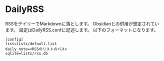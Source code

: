 # DailyRSS

RSSをデイリーでMarkdownに落とします。
Obsidianとの併用が想定されています。
設定はDailyRSS.confに記述します。
以下のフォーマットになります。
```
[config]
list=lists/default.list
daily_note=<RSSのリストのパス>
sqlite=lists/rss.db
```
